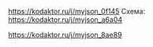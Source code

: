 https://kodaktor.ru/j/myjson_0f145
Схема:   https://kodaktor.ru/j/myjson_a6a04

https://kodaktor.ru/j/myjson_8ae89
